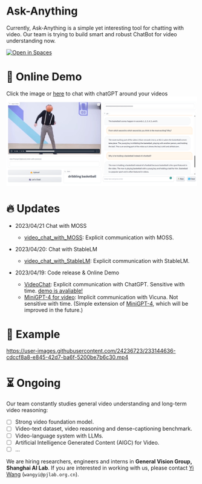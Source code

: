 # Ask-Anything

Currently, Ask-Anything is a simple yet interesting tool for chatting with video.
Our team is trying to build smart and robust ChatBot for video understanding now.

<a src="https://img.shields.io/badge/%F0%9F%A4%97-Open%20in%20Spaces-blue" href="http://106.14.223.212:7860/">
    <img src="https://img.shields.io/badge/%F0%9F%A4%97-Open%20in%20Spaces-blue" alt="Open in Spaces">
</a>

# :movie_camera: Online Demo

Click the image or [here](https://yinanhe.github.io/projects/chatvideo.html) to chat with chatGPT around your videos
[![demo](video_chat/assert/dancing2.png)](https://yinanhe.github.io/projects/chatvideo.html)



# :fire: Updates

- 2023/04/21 Chat with MOSS
  - [video_chat_with_MOSS](./video_chat_with_MOSS/): Explicit communication with MOSS. 

- 2023/04/20: Chat with StableLM
  - [video_chat_with_StableLM](./video_chat_with_StableLM/): Explicit communication with StableLM. 

- 2023/04/19: Code release & Online Demo
  - [VideoChat](./video_chat/): Explicit communication with ChatGPT. Sensitive with time. [demo is avaliable!](https://yinanhe.github.io/projects/chatvideo.html)
  - [MiniGPT-4 for video](./video_miniGPT4/): Implicit communication with Vicuna. Not sensitive with time. (Simple extension of [MiniGPT-4](https://github.com/Vision-CAIR/MiniGPT-4), which will be improved in the future.)


# :speech_balloon: Example
https://user-images.githubusercontent.com/24236723/233144636-cdccf8a8-e845-42d7-ba6f-5200be7b6c30.mp4



# :hourglass_flowing_sand: Ongoing

Our team constantly studies general video understanding and long-term video reasoning:

- [ ] Strong video foundation model.
- [ ] Video-text dataset, video reasoning and dense-captioning benchmark.
- [ ] Video-language system with LLMs.
- [ ] Artificial Intelligence Generated Content (AIGC) for Video.
- [ ] ...

We are hiring researchers, engineers and interns in **General Vision Group, Shanghai AI Lab**.  If you are interested in working with us, please contact [Yi Wang](https://shepnerd.github.io/) (`wangyi@pjlab.org.cn`).
